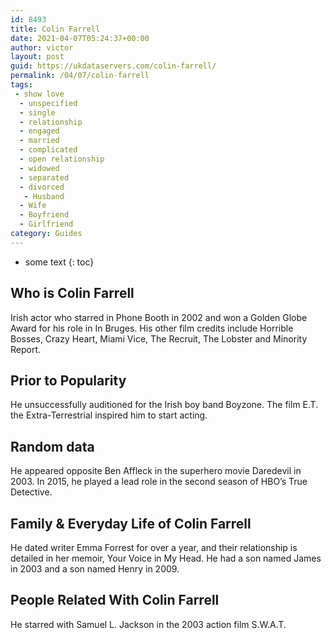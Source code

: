 ```yaml
---
id: 8493
title: Colin Farrell
date: 2021-04-07T05:24:37+00:00
author: victor
layout: post
guid: https://ukdataservers.com/colin-farrell/
permalink: /04/07/colin-farrell
tags:
 - show love
  - unspecified
  - single
  - relationship
  - engaged
  - married
  - complicated
  - open relationship
  - widowed
  - separated
  - divorced
   - Husband
  - Wife
  - Boyfriend
  - Girlfriend
category: Guides
---
```


* some text
{: toc}


## Who is Colin Farrell



Irish actor who starred in Phone Booth in 2002 and won a Golden Globe Award for his role in In Bruges. His other film credits include Horrible Bosses, Crazy Heart, Miami Vice, The Recruit, The Lobster and Minority Report.

                
                
                
## Prior to Popularity



He unsuccessfully auditioned for the Irish boy band Boyzone. The film E.T. the Extra-Terrestrial inspired him to start acting.

                
                
                
## Random data



He appeared opposite Ben Affleck in the superhero movie Daredevil in 2003. In 2015, he played a lead role in the second season of HBO&#8217;s True Detective.

                
                
                
## Family & Everyday Life of Colin Farrell



He dated writer Emma Forrest for over a year, and their relationship is detailed in her memoir, Your Voice in My Head. He had a son named James in 2003 and a son named Henry in 2009.

                
                
                
## People Related With Colin Farrell



He starred with Samuel L. Jackson in the 2003 action film S.W.A.T.

                
              
            
          
          
          